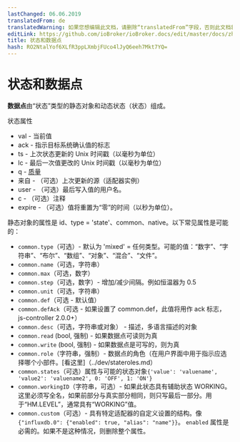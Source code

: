 ```yaml
---
lastChanged: 06.06.2019
translatedFrom: de
translatedWarning: 如果您想编辑此文档，请删除“translatedFrom”字段，否则此文档将再次自动翻译
editLink: https://github.com/ioBroker/ioBroker.docs/edit/master/docs/zh-cn/basics/states.md
title: 状态和数据点
hash: RO2NtalYof6XLfR3ppLXmbjFUco4lJyQ6eeh7Mkt7YQ=
---
```

# 状态和数据点
**数据点**由“状态”类型的静态对象和动态状态（状态）组成。

状态属性

 * val - 当前值
 * ack - 指示目标系统确认值的标志
 * ts - 上次状态更新的 Unix 时间戳（以毫秒为单位）
 * lc - 最后一次值更改的 Unix 时间戳（以毫秒为单位）
 * q - [质量](../dev/objectsschema.md#states)
 * 来自 - （可选）上次更新的源（适配器实例）
 * user - （可选）最后写入值的用户名。
 * c - （可选）注释
 * expire - （可选）值将重置为“零”的时间（以秒为单位）。

静态对象的属性是 id、type = 'state'、common、native。以下常见属性是可能的：

* `common.type`（可选）- 默认为 'mixed' = 任何类型。可能的值：“数字”、“字符串”、“布尔”、“数组”、“对象”、“混合”、“文件”。
* `common.name`（可选，字符串）
* `common.max`（可选，数字）
* `common.step`（可选，数字）- 增加/减少间隔。例如恒温器为 0.5
* `common.unit`（可选，字符串）
* `common.def`（可选 - 默认值）
* `common.defAck`（可选 - 如果设置了 common.def，此值将用作 ack 标志，js-controller 2.0.0+）
* `common.desc`（可选，字符串或对象） - 描述，多语言描述的对象
* `common.read` (bool, 强制) - 如果数据点可读则为真
* `common.write` (bool, 强制) - 如果数据点是可写的，则为真
* `common.role`（字符串，强制）- 数据点的角色（在用户界面中用于指示应选择哪个小部件。[看这里]（../dev/stateroles.md）
* `common.states`（可选）属性与可能的状态对象` {'value': 'valuename', 'value2': 'valuename2', 0: 'OFF', 1: 'ON'} `
* `common.workingID`（字符串，可选）- 如果此状态具有辅助状态 WORKING。这里必须写全名，如果前部分与真实部分相同，则只写最后一部分。用于“HM.LEVEL”，通常具有“WORKING”值。
* `common.custom`（可选）- 具有特定适配器的自定义设置的结构。像`{"influxdb.0": {"enabled": true, "alias": "name"}}`。 `enabled` 属性是必需的。如果不是这种情况，则删除整个属性。